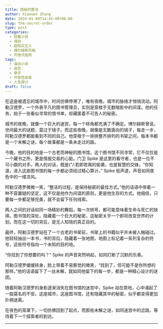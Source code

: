 ```yaml
---
title: 隐秘的整洁
author: Xiaowen Zhang
date: 2024-01-08T14:45:00+08:00
slug: the-secret-order
type: post
categories:
  - 短篇小说
  - 谍战
  - 超现实主义
  - 博尔赫斯风格
  - 开放式结局
tags:
  - 谍战小说
  - 迷宫
  - 悬念
  - 开放性结尾
  - 人性探讨
draft: false
---
```


在这座被遗忘的城市中，时间仿佛停滞了，唯有夜晚，城市的脉络才悄悄流动。阿勒汉德罗，一个外表平凡的图书管理员，实则是穿梭于无数暗影中的间谍。他的任务，始于一张看似寻常的借书单，却藏匿着不可告人的秘密。

城市的夜晚，就像一个巨大的迷宫，每一个转角都充满了不确定。博尔赫斯曾说，世间最大的谜题，莫过于镜子。而这些夜晚，就像是无数面向的镜子，每走一步，阿勒汉德罗都能看到不同的自己。他穿梭于一排排整齐排列的书架之间，每本书都是一个未解之谜，每个故事都是一条未走过的路。

今晚，他的目的地是一个古老而神秘的图书馆。这个图书馆不同寻常，它不仅仅是一个藏书之所，更是情报交易的心脏。门卫 Spike 是这里的看守者，也是一位不可小觑的对手。两人的对话，既是("/:若即若离的偷袭，也是智慧的交锋。“你知道，进入这座图书馆的每一步都必须经过精心算计。” Spike 低声道，声音如同夜色中的一缕凉风。

阿勒汉德罗微微一笑，“整洁的过程，是保持秘密的最佳方式。”他的话语中带着一种不容置疑的坚定，这不仅是他作为间谍的原则，更是他生存的方式。他相信，只要每一步都足够完美，就不会留下任何线索。

两人之间的对话如同一场精妙的舞蹈，每一次转弯，都可能意味着生命与死亡的抉择。图书馆的深处，隐藏着一个巨大的秘密，这秘密关乎一个即将改变世界的计划。而在这一切的背后，是无人知晓的真正目的。

最终，阿勒汉德罗站在了一个古老的书架前，书架上的书籍似乎并未被人触碰过。他轻轻抽出一本书，书的背后，隐藏着一张地图，地图上标记着一系列复杂的符号，这些符号指向一个未知的目的地。

“你找到了你想要的吗？” Spike 的声音突然响起，如同打断了沉默的乐章。

阿勒汉德罗缓缓转身，脸上带着不易察觉的微笑，“找到了，但可能不是你所想的那样。”他的话语留下了一丝未解，就如同他留下的每一步，都是一种精心设计的谜团。

随着阿勒汉德罗的身影逐渐消失在图书馆的迷宫中，Spike 站在原地，心中涌起了一股莫名的不安。这座城市，这座图书馆，还有隐藏其中的秘密，似乎都变得更加扑朔迷离。

在夜色的笼罩下，一切仿佛回到了起点，而那些未解之谜，如同迷宫中的岔路，等待着下一个探索者的到访。

---